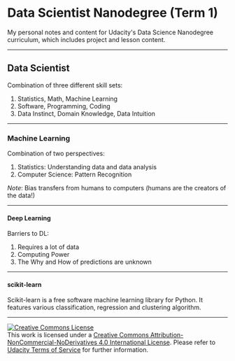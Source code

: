 # Data Scientist Nanodegree (Term 1)

My personal notes and content for Udacity's Data Science Nanodegree curriculum, which includes project and lesson content.

---

## Data Scientist

Combination of three different skill sets:

1. Statistics, Math, Machine Learning
2. Software, Programming, Coding
3. Data Instinct, Domain Knowledge, Data Intuition

---

### Machine Learning

Combination of two perspectives:

1. Statistics: Understanding data and data analysis
2. Computer Science: Pattern Recognition

_Note_: Bias transfers from humans to computers (humans are the creators of the data!)

---

#### Deep Learning

Barriers to DL:

1. Requires a lot of data
2. Computing Power
3. The Why and How of predictions are unknown

---

#### scikit-learn

Scikit-learn is a free software machine learning library for Python. It features various classification, regression and clustering algorithm. 

---

 <a rel="license" href="http://creativecommons.org/licenses/by-nc-nd/4.0/"><img alt="Creative Commons License" style="border-width:0" src="https://i.creativecommons.org/l/by-nc-nd/4.0/88x31.png" /></a><br />This work is licensed under a <a rel="license" href="http://creativecommons.org/licenses/by-nc-nd/4.0/">Creative Commons Attribution-NonCommercial-NoDerivatives 4.0 International License</a>. Please refer to [Udacity Terms of Service](https://www.udacity.com/legal) for further information.
